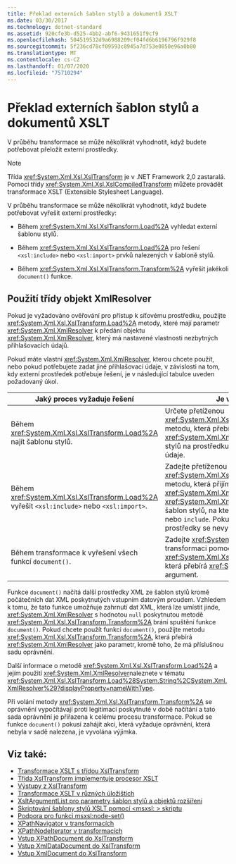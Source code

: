 ```yaml
---
title: Překlad externích šablon stylů a dokumentů XSLT
ms.date: 03/30/2017
ms.technology: dotnet-standard
ms.assetid: 920cfe3b-d525-4bb2-abf6-9431651f9cf9
ms.openlocfilehash: 504519532d9a6988209cf04fd6b6196796f929f8
ms.sourcegitcommit: 5f236cd78cf09593c8945a7d753e0850e96a0b80
ms.translationtype: MT
ms.contentlocale: cs-CZ
ms.lasthandoff: 01/07/2020
ms.locfileid: "75710294"
---
```

# <a name="resolving-external-xslt-style-sheets-and-documents"></a>Překlad externích šablon stylů a dokumentů XSLT
V průběhu transformace se může několikrát vyhodnotit, když budete potřebovat přeložit externí prostředky.  
  
> [!NOTE]
> Třída <xref:System.Xml.Xsl.XslTransform> je v .NET Framework 2,0 zastaralá. Pomocí třídy <xref:System.Xml.Xsl.XslCompiledTransform> můžete provádět transformace XSLT (Extensible Stylesheet Language).  
  
 V průběhu transformace se může několikrát vyhodnotit, když budete potřebovat vyřešit externí prostředky:  
  
- Během <xref:System.Xml.Xsl.XslTransform.Load%2A> vyhledat externí šablonu stylů.  
  
- Během <xref:System.Xml.Xsl.XslTransform.Load%2A> pro řešení `<xsl:include>` nebo `<xsl:import>` prvků nalezených v šabloně stylů.  
  
- Během <xref:System.Xml.Xsl.XslTransform.Transform%2A> vyřešit jakékoli `document()` funkce.  
  
## <a name="using-the-xmlresolver-class"></a>Použití třídy objekt XmlResolver  
 Pokud je vyžadováno ověřování pro přístup k síťovému prostředku, použijte <xref:System.Xml.Xsl.XslTransform.Load%2A> metody, které mají parametr <xref:System.Xml.XmlResolver> k předání objektu <xref:System.Xml.XmlResolver>, který má nastavené vlastnosti nezbytných přihlašovacích údajů.  
  
 Pokud máte vlastní <xref:System.Xml.XmlResolver>, kterou chcete použít, nebo pokud potřebujete zadat jiné přihlašovací údaje, v závislosti na tom, kdy externí prostředek potřebuje řešení, je v následující tabulce uveden požadovaný úkol.  
  
|Jaký proces vyžaduje řešení|Je vyžadován úkol|  
|--------------------------------------|-------------------|  
|Během <xref:System.Xml.Xsl.XslTransform.Load%2A> najít šablonu stylů.|Určete přetíženou <xref:System.Xml.Xsl.XslTransform.Load%2A> metodu, která přebírá jako parametr <xref:System.Xml.XmlResolver>, pokud je šablona stylů na prostředku, který vyžaduje přihlašovací údaje.|  
|Během <xref:System.Xml.Xsl.XslTransform.Load%2A> vyřešit `<xsl:include>` nebo `<xsl:import>`.|Zadejte přetíženou <xref:System.Xml.Xsl.XslTransform.Load%2A> metodu, která přijímá jako parametr <xref:System.Xml.XmlResolver>. <xref:System.Xml.XmlResolver> slouží k načtení šablon stylů, na které odkazují příkazy `import` nebo `include`. Pokud předáte `null`, externí prostředky se nevyřeší.|  
|Během transformace k vyřešení všech funkcí `document()`.|Zadejte <xref:System.Xml.XmlResolver> při transformaci pomocí metody <xref:System.Xml.Xsl.XslTransform.Transform%2A>, která přebírá <xref:System.Xml.XmlResolver> argument.|  
  
 Funkce `document()` načítá další prostředky XML ze šablon stylů kromě počátečních dat XML poskytnutých vstupním datovým proudem. Vzhledem k tomu, že tato funkce umožňuje zahrnutí dat XML, která lze umístit jinde, <xref:System.Xml.XmlResolver> s hodnotou `null` poskytnutou metodě <xref:System.Xml.Xsl.XslTransform.Transform%2A> brání spuštění funkce `document()`. Pokud chcete použít funkci `document()`, použijte metodu <xref:System.Xml.Xsl.XslTransform.Transform%2A>, která přebírá <xref:System.Xml.XmlResolver> jako parametr, kromě toho, že má příslušnou sadu oprávnění.  
  
 Další informace o metodě <xref:System.Xml.Xsl.XslTransform.Load%2A> a jejím použití <xref:System.Xml.XmlResolver>naleznete v tématu <xref:System.Xml.Xsl.XslTransform.Load%28System.String%2CSystem.Xml.XmlResolver%29?displayProperty=nameWithType>.  
  
 Při volání metody <xref:System.Xml.Xsl.XslTransform.Transform%2A> se oprávnění vypočítávají proti legitimaci poskytnuté v době načítání a tato sada oprávnění je přiřazena k celému procesu transformace. Pokud se funkce `document()` pokusí zahájit akci, která vyžaduje oprávnění, která nebyla v sadě nalezena, je vyvolána výjimka.  
  
## <a name="see-also"></a>Viz také:

- [Transformace XSLT s třídou XslTransform](../../../../docs/standard/data/xml/xslt-transformations-with-the-xsltransform-class.md)
- [Třída XslTransform implementuje procesor XSLT](../../../../docs/standard/data/xml/xsltransform-class-implements-the-xslt-processor.md)
- [Výstupy z XslTransform](../../../../docs/standard/data/xml/outputs-from-an-xsltransform.md)
- [Transformace XSLT v různých úložištích](../../../../docs/standard/data/xml/xslt-transformations-over-different-stores.md)
- [XsltArgumentList pro parametry šablon stylů a objektů rozšíření](../../../../docs/standard/data/xml/xsltargumentlist-for-style-sheet-parameters-and-extension-objects.md)
- [Skriptování šablony stylů XSLT pomocí \<msxsl: > skriptu](../../../../docs/standard/data/xml/xslt-stylesheet-scripting-using-msxsl-script.md)
- [Podpora pro funkci msxsl:node-set()](../../../../docs/standard/data/xml/support-for-the-msxsl-node-set-function.md)
- [XPathNavigator v transformacích](../../../../docs/standard/data/xml/xpathnavigator-in-transformations.md)
- [XPathNodeIterator v transformacích](../../../../docs/standard/data/xml/xpathnodeiterator-in-transformations.md)
- [Vstup XPathDocument do XslTransform](../../../../docs/standard/data/xml/xpathdocument-input-to-xsltransform.md)
- [Vstup XmlDataDocument do XslTransform](../../../../docs/standard/data/xml/xmldatadocument-input-to-xsltransform.md)
- [Vstup XmlDocument do XslTransform](../../../../docs/standard/data/xml/xmldocument-input-to-xsltransform.md)
